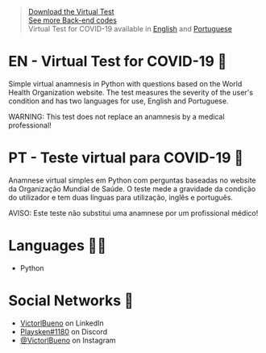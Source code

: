 ><a href="https://github.com/VictorlBueno/Virtual-Covid-Test/archive/refs/heads/main.zip" target="_blank">Download the Virtual Test</a></br>
><a href="https://github.com/stars/VictorlBueno/lists/back-end" target="_blank">See more Back-end codes</a></br>
>Virtual Test for COVID-19 available in <a href="https://github.com/VictorlBueno/Virtual-Test-COVID-19/blob/main/README.md#en---virtual-test-for-covid-19--" target="_blank">English</a> and <a href="https://github.com/VictorlBueno/Virtual-Test-COVID-19/blob/main/README.md#pt---teste-virtual-para-covid-19-" target="_blank">Portuguese</a>

# EN - Virtual Test for COVID-19  🦠
Simple virtual anamnesis in Python with questions based on the World Health Organization website. The test measures the severity of the user's condition and has two languages for use, English and Portuguese.

WARNING: This test does not replace an anamnesis by a medical professional!

# PT - Teste virtual para COVID-19 🦠
Anamnese virtual simples em Python com perguntas baseadas no website da Organização Mundial de Saúde. O teste mede a gravidade da condição do utilizador e tem duas línguas para utilização, inglês e português.

AVISO: Este teste não substitui uma anamnese por um profissional médico!

# Languages 👨‍💻
<ul>
  <li>Python</li>
</ul>
 
# Social Networks 🔗
<ul>
<li><a href="https://www.linkedin.com/in/victorlbueno/" target="_blank">VictorlBueno</a> on LinkedIn</li>
<li><a href="discordapp.com/users/Playsken#1180" target="_blank">Playsken#1180</a> on Discord</li>
<li><a href="instagram.com/victorlbueno" target="_blank">@VictorlBueno</a> on Instagram</li></ul>
